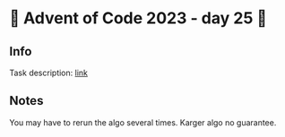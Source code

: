 # 🎄 Advent of Code 2023 - day 25 🎄

## Info

Task description: [link](https://adventofcode.com/2023/day/25)

## Notes

You may have to rerun the algo several times. Karger algo no guarantee.
